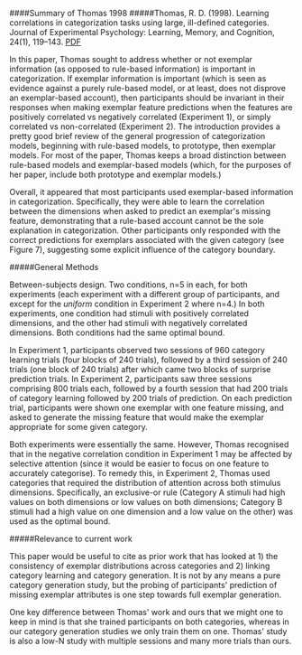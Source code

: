 ####Summary of Thomas 1998
#####Thomas, R. D. (1998). Learning correlations in categorization tasks using large, ill-defined categories. Journal of Experimental Psychology: Learning, Memory, and Cognition, 24(1), 119–143. [PDF](pdf/Thomas_1998.pdf)

In this paper, Thomas sought to address whether or not exemplar information (as opposed to rule-based information) is important in categorization. If exemplar information is important (which is seen as evidence against a purely rule-based model, or at least, does not disprove an exemplar-based account), then participants should be invariant in their responses when making exemplar feature predictions when the features are positively correlated vs negatively correlated (Experiment 1), or simply correlated vs non-correlated (Experiment 2). The introduction provides a pretty good brief review of the general progression of categorization models, beginning with rule-based models, to prototype, then exemplar models. For most of the paper, Thomas keeps a broad distinction between rule-based models and exemplar-based models (which, for the purposes of her paper, include both prototype and exemplar models.)

Overall, it appeared that most participants used exemplar-based information in categorization. Specifically, they were able to learn the correlation between the dimensions when asked to predict an exemplar's missing feature, demonstrating that a rule-based account cannot be the sole explanation in categorization. Other participants only responded with the correct predictions for exemplars associated with the given category (see Figure 7), suggesting some explicit influence of the category boundary. 

#####General Methods

Between-subjects design. Two conditions, n=5 in each, for both experiments (each experiment with a different group of participants, and except for the *uniform* condition in Experiment 2 where n=4.) In both experiments, one condition had stimuli with positively correlated dimensions, and the other had stimuli with negatively correlated dimensions. Both conditions had the same optimal bound.

In Experiment 1, participants observed two sessions of 960 category learning trials (four blocks of 240 trials), followed by a third session of 240 trials (one block of 240 trials) after which came two blocks of surprise prediction trials. In Experiment 2, participants saw three sessions comprising 800 trials each, followed by a fourth session that had 200 trials of category learning followed by 200 trials of prediction. On each prediction trial, participants were shown one exemplar with one feature missing, and asked to generate the missing feature that would make the exemplar appropriate for some given category.

Both experiments were essentially the same. However, Thomas recognised that in the negative correlation condition in Experiment 1 may be affected by selective attention (since it would be easier to focus on one feature to accurately categorise). To remedy this, in Experiment 2, Thomas used categories that required the distribution of attention across both stimulus dimensions. Specifically, an exclusive-or rule (Category A stimuli had high values on both dimensions or low values on both dimensions; Category B stimuli had a high value on one dimension and a low value on the other) was used as the optimal bound. 

#####Relevance to current work

This paper would be useful to cite as prior work that has looked at 1) the consistency of exemplar distributions across categories and 2) linking category learning and category generation. It is not by any means a pure category generation study, but the probing of participants' prediction of missing exemplar attributes is one step towards full exemplar generation.

One key difference between Thomas' work and ours that we might one to keep in mind is that she trained participants on both categories, whereas in our category generation studies we only train them on one. Thomas' study is also a low-N study with multiple sessions and many more trials than ours.